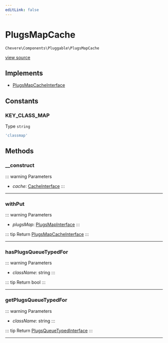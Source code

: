 ```yaml
---
editLink: false
---
```


# PlugsMapCache

`Chevere\Components\Pluggable\PlugsMapCache`

[view source](https://github.com/chevere/chevere/blob/master/src/Chevere/Components/Pluggable/PlugsMapCache.php)

## Implements

- [PlugsMapCacheInterface](../../Interfaces/Pluggable/PlugsMapCacheInterface.md)

## Constants

### KEY_CLASS_MAP

Type `string`

```php
'classmap'
```

## Methods

### __construct

::: warning Parameters
- *cache*: [CacheInterface](../../Interfaces/Cache/CacheInterface.md)
:::

---

### withPut

::: warning Parameters
- *plugsMap*: [PlugsMapInterface](../../Interfaces/Pluggable/PlugsMapInterface.md)
:::

::: tip Return
[PlugsMapCacheInterface](../../Interfaces/Pluggable/PlugsMapCacheInterface.md)
:::

---

### hasPlugsQueueTypedFor

::: warning Parameters
- *className*: string
:::

::: tip Return
bool
:::

---

### getPlugsQueueTypedFor

::: warning Parameters
- *className*: string
:::

::: tip Return
[PlugsQueueTypedInterface](../../Interfaces/Pluggable/PlugsQueueTypedInterface.md)
:::

---
